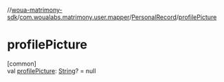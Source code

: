 //[woua-matrimony-sdk](../../../index.md)/[com.woualabs.matrimony.user.mapper](../index.md)/[PersonalRecord](index.md)/[profilePicture](profile-picture.md)

# profilePicture

[common]\
val [profilePicture](profile-picture.md): [String](https://kotlinlang.org/api/latest/jvm/stdlib/kotlin/-string/index.html)? = null
